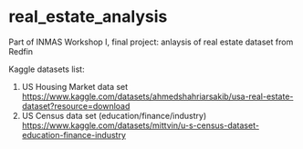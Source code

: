 # real_estate_analysis
Part of INMAS Workshop I, final project: anlaysis of real estate dataset from Redfin

Kaggle datasets list:
1. US Housing Market data set https://www.kaggle.com/datasets/ahmedshahriarsakib/usa-real-estate-dataset?resource=download
2. US Census data set (education/finance/industry) https://www.kaggle.com/datasets/mittvin/u-s-census-dataset-education-finance-industry
